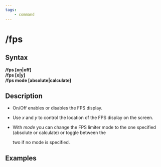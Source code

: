```yaml
---
tags:
    - command
---
```

# /fps

## Syntax

**/fps [on\|off]**  
**/fps [x\|y]**  
**/fps mode [absolute\|calculate]**

## Description

* On/Off enables or disables the FPS display.
* Use _x_ and _y_ to control the location of the FPS display on the screen.
* With _mode_ you can change the FPS limiter mode to the one specified (absolute or calculate) or toggle between the

  two if no mode is specified.

## Examples
